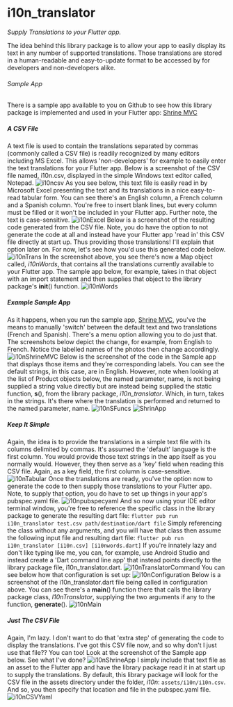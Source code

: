 # i10n_translator
*Supply Translations to your Flutter app.*

The idea behind this library package is to allow your app to easily display its text in any number of supported translations. Those translations are stored in a human-readable and easy-to-update format to be accessed by for developers and non-developers alike.
###### Sample App
There is a sample app available to you on Github to see how this library package is implemented and used in your Flutter app: [Shrine MVC](https://github.com/Andrious/shrine_mvc)

##### A CSV File
A text file is used to contain the translations separated by commas (commonly called a CSV file) is readily recognized by many editors including MS Excel. This allows 'non-developers' for example to easily enter the text translations for your Flutter app. Below is a screenshot of the CSV file named, i10n.csv, displayed in the simple Windows text editor called, Notepad.
![i10ncsv](https://user-images.githubusercontent.com/32497443/67162744-c625fe00-f32c-11e9-98b8-807e31dda8bd.png)
As you see below, this text file is easily read in by Microsoft Excel presenting the text and its translations in a nice easy-to-read tabular form. You can see there's an English column, a French column and a Spanish column. You're free to insert blank lines, but every column must be filled or it won't be included in your Flutter app. Further note, the text is case-sensitive. 
![i10nExcel](https://user-images.githubusercontent.com/32497443/67162830-aba05480-f32d-11e9-9d60-bef35f5ed0cb.png)
Below is a screenshot of the resulting code generated from the CSV file. Note, you do have the option to not generate the code at all and instead have your Flutter app 'read in' this CSV file directly at start up. Thus providing those translations! I'll explain that option later on. For now, let's see how you'd use this generated code below.
![i10nTrans](https://user-images.githubusercontent.com/32497443/67162883-64ff2a00-f32e-11e9-89f4-c78c0a638692.png)
In the screenshot above, you see there's now a Map object called, *i10nWords*, that contains all the translations currently available to your Flutter app. The sample app below, for example, takes in that object with an import statement and then supplies that object to the library package's **init**() function.
![i10nWords](https://user-images.githubusercontent.com/32497443/67162913-c45d3a00-f32e-11e9-9ff2-7095becbafa6.png)
##### Example Sample App
As it happens, when you run the sample app, [Shrine MVC](https://github.com/Andrious/shrine_mvc), you've the means to manually 'switch' between the default text and two translations (French and Spanish). There's a menu option allowing you to do just that. The screenshots below depict the change, for example, from English to French. Notice the labelled names of the photos then change accordingly.
![i10nShrineMVC](https://user-images.githubusercontent.com/32497443/67163187-988f8380-f331-11e9-8e56-5759bd1a373b.png)
Below is the screenshot of the code in the Sample app that displays those items and they're corresponding labels. You can see the default strings, in this case, are in English. However, note when looking at the list of Product objects below, the named parameter, name, is not being supplied a string value directly but are instead being supplied the static function, **s**(), from the library package, *i10n_translator*. Which, in turn, takes in the strings. It's there where the translation is performed and returned to the named parameter, name.
![i10nSFuncs](https://user-images.githubusercontent.com/32497443/67163252-4f8bff00-f332-11e9-8f40-cb204f37706f.png)
![ShrinApp](https://cdn-images-1.medium.com/max/1000/1*ZBJGs93q1bI9_LyHn_nGLw.gif)
##### Keep It Simple
Again, the idea is to provide the translations in a simple text file with its columns delimited by commas. It's assumed the 'default' language is the first column. You would provide those text strings in the app itself as you normally would. However, they then serve as a 'key' field when reading this CSV file. Again, as a key field, the first column is case-sensitive.
![i10nTabular](https://user-images.githubusercontent.com/32497443/67163345-6a12a800-f333-11e9-8092-6740ec7b778b.png)
Once the translations are ready, you've the option now to generate the code to then supply those translations to your Flutter app. Note, to supply that option, you do have to set up things in your app's pubspec.yaml file.
![i10npubspecyaml](https://user-images.githubusercontent.com/32497443/67163370-ad6d1680-f333-11e9-8530-33ea9554f52b.png)
And so now using your IDE editor terminal window, you're free to reference the specific class in the library package to generate the resulting dart file:
`flutter pub run i10n_translator test.csv path/destination/dart file`
Simply referencing the class without any arguments, and you will have that class then assume the following input file and resulting dart file:
`flutter pub run i10n_translator [i10n.csv] [i10nwords.dart]`
If you're innately lazy and don't like typing like me, you can, for example, use Android Studio and instead create a 'Dart command line app' that instead points directly to the library package file, i10n_translator.dart.
![i10nTranslatorCommand](https://user-images.githubusercontent.com/32497443/67163419-3421f380-f334-11e9-8d0a-c835c3b1e89f.png)
You can see below how that configuration is set up:
![i10nConfiguration](https://user-images.githubusercontent.com/32497443/67163430-6e8b9080-f334-11e9-80ea-437a6e742ca2.png)
Below is a screenshot of the i10n_translator.dart file being called in configuration above. You can see there's a **main**() function there that calls the library package class, *I10nTranslator*, supplying the two arguments if any to the function, **generate**().
![i10nMain](https://user-images.githubusercontent.com/32497443/67163467-ed80c900-f334-11e9-87c1-e5069306d154.png)
##### Just The CSV File
Again, I'm lazy. I don't want to do that 'extra step' of generating the code to display the translations. I've got this CSV file now, and so why don't I just use that file?? You can too! Look at the screenshot of the Sample app below. See what I've done?
![i10nShrineApp](https://user-images.githubusercontent.com/32497443/67163624-aabff080-f336-11e9-9d80-27270f7ebf74.png)
I simply include that text file as an asset to the Flutter app and have the library package read it in at start up to supply the translations. By default, this library package will look for the CSV file in the assets directory under the folder, *i10n*: `assets/i10n/i10n.csv`. And so, you then specify that location and file in the pubspec.yaml file.
![i10nCSVYaml](https://user-images.githubusercontent.com/32497443/67163673-5ec17b80-f337-11e9-8b7c-f876e61049cd.png)